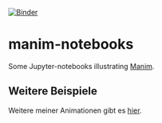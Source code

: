 [![Binder](https://mybinder.org/badge_logo.svg)](https://mybinder.org/v2/gh/drewitz/manim-notebooks/HEAD?labpath=notebooks/00-hello.ipynb)
# manim-notebooks
Some Jupyter-notebooks illustrating [Manim](https://www.manim.community/).

## Weitere Beispiele

Weitere meiner Animationen gibt es [hier](https://drewitz.github.io/animath).